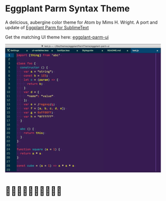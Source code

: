 # Eggplant Parm Syntax Theme

A delicious, aubergine color theme for Atom by Mims H. Wright. A port and update of [Eggplant Parm for SublimeText](http://github.com/mimshwright/sublime-eggplant-parm/)

Get the matching UI theme here: [eggplant-parm-ui](http://github.com/mimshwright/eggplant-parm-ui)

![Screenshot](https://raw.githubusercontent.com/mimshwright/eggplant-parm-syntax/ec1cdf6b13573090ca66de069d63fae5154a5058/screenshot.png)

# 🍆🍆🍆🍆🍆🍆🍆🍆🍆🍆
